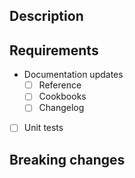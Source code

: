 ## Description

<!-- Please describe the issue here -->

## Requirements

* Documentation updates
  - [ ] Reference
  - [ ] Cookbooks
  - [ ] Changelog
* [ ] Unit tests 

## Breaking changes

<!-- Please list here every breaking changes this might induce with minor/major labels -->
